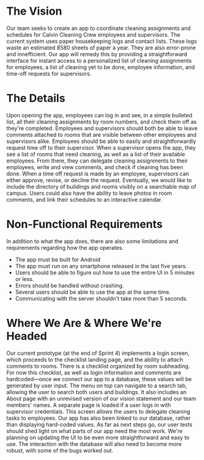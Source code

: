 # The Vision
Our team seeks to create an app to coordinate cleaning assignments and schedules for Calvin Cleaning Crew employees and supervisors. The current system uses paper housekeeping logs and contact lists. These logs waste an estimated 8580 sheets of paper a year. They are also error-prone and innefficient. Our app will remedy this by providing a straightforward interface for instant access to a personalized list of cleaning assignments for employees, a list of cleaning yet to be done, employee information, and time-off requests for supervisors.
# The Details
Upon opening the app, employees can log in and see, in a simple bulleted list, all their cleaning assignments by room numbers, and check them off as they're completed. Employees and supervisors should both be able to leave comments attached to rooms that are visible between other employees and supervisors alike. Employees should be able to easily and straightforwardly request time off to their supervisor.
When a supervisor opens the app, they see a list of rooms that need cleaning, as well as a list of their available employees. From there, they can delegate cleaning assignments to their employees, write and view comments, and check if cleaning has been done. When a time off request is made by an employee, supervisors can either approve, revise, or decline the request.
Eventually, we would like to include the directory of buildings and rooms visibly on a searchable map of campus. Users could also have the ability to leave photos in room comments, and link their schedules to an interactive calendar.
# Non-Functional Requirements
In addition to what the app does, there are also some limitations and requirements regarding <i>how</i> the app operates.
- The app must be built for Android
- The app must run on any smartphone released in the last five years.
- Users should be able to figure out how to use the entire UI in 5 minutes or less.
- Errors should be handled without crashing.
- Several users should be able to use the app at the same time. 
- Communicating with the server shouldn't take more than 5 seconds.

# Where We Are & Where We're Headed
Our current prototype (at the end of Sprint 4) implements a login screen, which proceeds to the checklist landing page, and the ability to attach comments to rooms. There is a checklist organized by room subheading. For now this checklist, as well as login information and comments are hardcoded—once we connect our app to a database, these values will be generated by user input. The menu on top can navigate to a search tab, allowing the user to search both users and buildings. It also includes an About page with an unrevised version of our vision statement and our team members' names. A separate page is loaded if a user logs in with supervisor credentials. This screen allows the users to delegate cleaning tasks to employees. Our app has also been linked to our database, rather than displaying hard-coded values.
As far as next steps go, our user tests should shed light on what parts of our app need the most work. We're planning on updating the UI to be even more straightforward and easy to use. The interaction with the database will also need to become more robust, with some of the bugs worked out.
